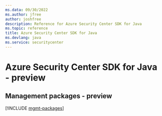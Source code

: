 ```yaml
---
ms.data: 09/30/2022
ms.author: jfree
author: joshfree
description: Reference for Azure Security Center SDK for Java
ms.topic: reference
title: Azure Security Center SDK for Java
ms.devlang: java
ms.service: securitycenter
---
```

# Azure Security Center SDK for Java - preview

## Management packages - preview
[!INCLUDE [mgmt-packages](security-center-mgmt-index.md)]